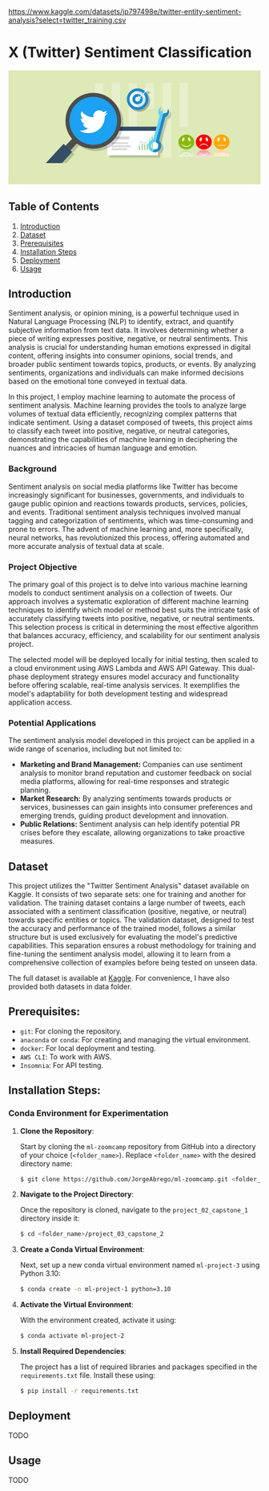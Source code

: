https://www.kaggle.com/datasets/jp797498e/twitter-entity-sentiment-analysis?select=twitter_training.csv

# X (Twitter) Sentiment Classification

![Dataset Cover](images/dataset_cover.jpg)

## Table of Contents
1. [Introduction](#introduction)
2. [Dataset](#dataset)
3. [Prerequisites](#prerequisites)
4. [Installation Steps](#installation-steps)
5. [Deployment](#deployment)
6. [Usage](#usage)

## Introduction

Sentiment analysis, or opinion mining, is a powerful technique used in Natural Language Processing (NLP) to identify, extract, and quantify subjective information from text data. It involves determining whether a piece of writing expresses positive, negative, or neutral sentiments. This analysis is crucial for understanding human emotions expressed in digital content, offering insights into consumer opinions, social trends, and broader public sentiment towards topics, products, or events. By analyzing sentiments, organizations and individuals can make informed decisions based on the emotional tone conveyed in textual data.

In this project, I employ machine learning to automate the process of sentiment analysis. Machine learning provides the tools to analyze large volumes of textual data efficiently, recognizing complex patterns that indicate sentiment. Using a dataset composed of tweets, this project aims to classify each tweet into positive, negative, or neutral categories, demonstrating the capabilities of machine learning in deciphering the nuances and intricacies of human language and emotion.

### Background

Sentiment analysis on social media platforms like Twitter has become increasingly significant for businesses, governments, and individuals to gauge public opinion and reactions towards products, services, policies, and events. Traditional sentiment analysis techniques involved manual tagging and categorization of sentiments, which was time-consuming and prone to errors. The advent of machine learning and, more specifically, neural networks, has revolutionized this process, offering automated and more accurate analysis of textual data at scale.

### Project Objective

The primary goal of this project is to delve into various machine learning models to conduct sentiment analysis on a collection of tweets. Our approach involves a systematic exploration of different machine learning techniques to identify which model or method best suits the intricate task of accurately classifying tweets into positive, negative, or neutral sentiments. This selection process is critical in determining the most effective algorithm that balances accuracy, efficiency, and scalability for our sentiment analysis project.

The selected model will be deployed locally for initial testing, then scaled to a cloud environment using AWS Lambda and AWS API Gateway. This dual-phase deployment strategy ensures model accuracy and functionality before offering scalable, real-time analysis services. It exemplifies the model's adaptability for both development testing and widespread application access.

### Potential Applications

The sentiment analysis model developed in this project can be applied in a wide range of scenarios, including but not limited to:

* **Marketing and Brand Management:** Companies can use sentiment analysis to monitor brand reputation and customer feedback on social media platforms, allowing for real-time responses and strategic planning.
* **Market Research:** By analyzing sentiments towards products or services, businesses can gain insights into consumer preferences and emerging trends, guiding product development and innovation.
* **Public Relations:** Sentiment analysis can help identify potential PR crises before they escalate, allowing organizations to take proactive measures.

## Dataset

This project utilizes the "Twitter Sentiment Analysis" dataset available on Kaggle. It consists of two separate sets: one for training and another for validation. The training dataset contains a large number of tweets, each associated with a sentiment classification (positive, negative, or neutral) towards specific entities or topics. The validation dataset, designed to test the accuracy and performance of the trained model, follows a similar structure but is used exclusively for evaluating the model's predictive capabilities. This separation ensures a robust methodology for training and fine-tuning the sentiment analysis model, allowing it to learn from a comprehensive collection of examples before being tested on unseen data.

The full dataset is available at [Kaggle](https://www.kaggle.com/datasets/jp797498e/twitter-entity-sentiment-analysis). For convenience, I have also provided both datasets in data folder.

## Prerequisites:

- `git`: For cloning the repository.
- `anaconda` or `conda`: For creating and managing the virtual environment.
- `docker`: For local deployment and testing.
- `AWS CLI`: To work with AWS.
- `Insomnia`: For API testing.

## Installation Steps:

### Conda Environment for Experimentation

1. **Clone the Repository**:
   
   Start by cloning the `ml-zoomcamp` repository from GitHub into a directory of your choice (`<folder_name>`). Replace `<folder_name>` with the desired directory name:

   ```bash
   $ git clone https://github.com/JorgeAbrego/ml-zoomcamp.git <folder_name>
   ```

2. **Navigate to the Project Directory**:

    Once the repository is cloned, navigate to the `project_02_capstone_1` directory inside it:

   ```bash
   $ cd <folder_name>/project_03_capstone_2
   ```

3. **Create a Conda Virtual Environment**:

    Next, set up a new conda virtual environment named `ml-project-3` using Python 3.10:

   ```bash
   $ conda create -n ml-project-1 python=3.10
   ```

4. **Activate the Virtual Environment**:

    With the environment created, activate it using:

   ```bash
   $ conda activate ml-project-2
   ```

5. **Install Required Dependencies**:

    The project has a list of required libraries and packages specified in the `requirements.txt` file. Install these using:

   ```bash
   $ pip install -r requirements.txt
   ```

## Deployment

TODO

## Usage

TODO